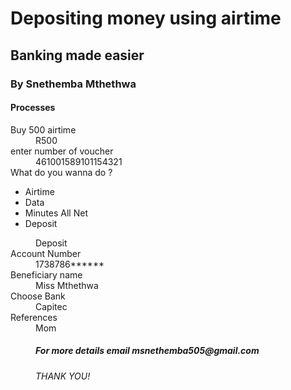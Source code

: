 
<html lang="en">
<head>
      <meta charset="UTF-8">
      <meta http-equiv="X-UA-Compatible" content="IE=edge">
	  <meta name="viewport" content="width=device-width, initial-scale=1.0">
	  <link rel="stylesheet" href="style.css" >
	  
 </head> 
 <body>
 
 <h1>Depositing money using airtime</h1>
 <h2>Banking made easier</h2>
 <h3>By Snethemba Mthethwa</h3>
 <h4>Processes</h4>

 <dt>Buy 500 airtime<dt>
	 <dd>R500<dd>

  
		 
 <dt> enter number of voucher<dt>
 <dd>461001589101154321<dd>

 
	 
<dt>What do you wanna do ?<dt> 
  <ul>
	<li>Airtime</li>  
 <li>Data</li> 
	  <li>Minutes All Net</li>
 <li>Deposit</li> 
  </ul>
<dd>Deposit<dd>	

  <dt>Account Number<dt>
  <dd>1738786******<dd>


<dt>Beneficiary name<dt>
  <dd>Miss Mthethwa<dd>


  <dt>Choose Bank<dt>
  <dd>Capitec<dd>


<dt>References<dt>
<dd>Mom<dd>

<h5>For more details email msnethemba505@gmail.com</h5>  
<h6>THANK YOU!</h6>
 
 </body>
 </html>
